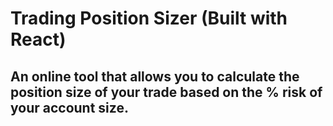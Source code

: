 # Trading Position Sizer (Built with React)
## An online tool that allows you to calculate the position size of your trade based on the % risk of your account size.